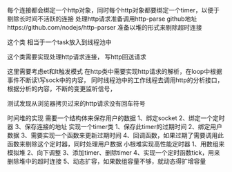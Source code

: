 每个连接都会绑定一个http对象，同时每个http对象都要绑定一个timer，以便于剔除长时间不活跃的连接
处理http请求准备调用http-parse      github地址https://github.com/nodejs/http-parser
准备以堆的形式来剔除超时连接


这个类 相当于一个task放入到线程池中


这个类需要实现处理http请求连接，
写http回送请求

这里需要考虑et和lt触发模式
在http类中需要实现http请求的解析，在loop中根据事件不断读\写sock中的内容，
同时线程池中的工作线程去调用http的分析接口，根据分析的内容，不断的变更监听信号，


测试发现从浏览器拷贝过来的http请求没有回车符号


时间堆的实现
需要一个结构体来保存用户的数据
    1、绑定socket
    2、绑定一个定时器
    3、保存连接的地址
实现一个timer类
    1、保存此timer的过期时间
    2、绑定用户数据
    3、需要实现一个函数来更新过期时间
    4、回调函数，如果过期了需要调用此函数来剔除这个定时器，同时处理用户数据
小根堆实现高性能定时器
    1、用数组来模拟堆
    2、向下调整
    3、添加timer、删除timer
    4、实现一个定时函数tick，用来删除堆中的超时连接
    5、动态扩容，如果数组容量不够，就动态得扩增容量
